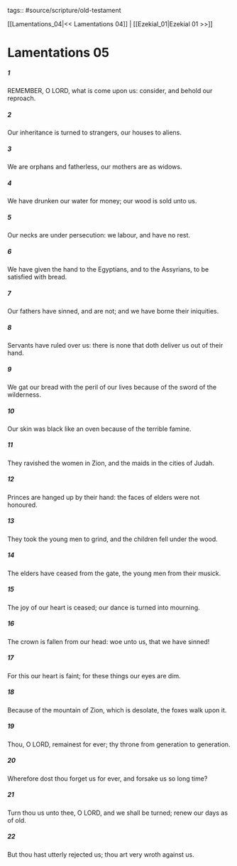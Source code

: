 tags:: #source/scripture/old-testament

[[Lamentations_04|<< Lamentations 04]] | [[Ezekial_01|Ezekial 01 >>]]

# Lamentations 05

##### 1

REMEMBER, O LORD, what is come upon us: consider, and behold our reproach.

##### 2

Our inheritance is turned to strangers, our houses to aliens.

##### 3

We are orphans and fatherless, our mothers are as widows.

##### 4

We have drunken our water for money; our wood is sold unto us.

##### 5

Our necks are under persecution: we labour, and have no rest.

##### 6

We have given the hand to the Egyptians, and to the Assyrians, to be satisfied with bread.

##### 7

Our fathers have sinned, and are not; and we have borne their iniquities.

##### 8

Servants have ruled over us: there is none that doth deliver us out of their hand.

##### 9

We gat our bread with the peril of our lives because of the sword of the wilderness.

##### 10

Our skin was black like an oven because of the terrible famine.

##### 11

They ravished the women in Zion, and the maids in the cities of Judah.

##### 12

Princes are hanged up by their hand: the faces of elders were not honoured.

##### 13

They took the young men to grind, and the children fell under the wood.

##### 14

The elders have ceased from the gate, the young men from their musick.

##### 15

The joy of our heart is ceased; our dance is turned into mourning.

##### 16

The crown is fallen from our head: woe unto us, that we have sinned!

##### 17

For this our heart is faint; for these things our eyes are dim.

##### 18

Because of the mountain of Zion, which is desolate, the foxes walk upon it.

##### 19

Thou, O LORD, remainest for ever; thy throne from generation to generation.

##### 20

Wherefore dost thou forget us for ever, and forsake us so long time?

##### 21

Turn thou us unto thee, O LORD, and we shall be turned; renew our days as of old.

##### 22

But thou hast utterly rejected us; thou art very wroth against us.
